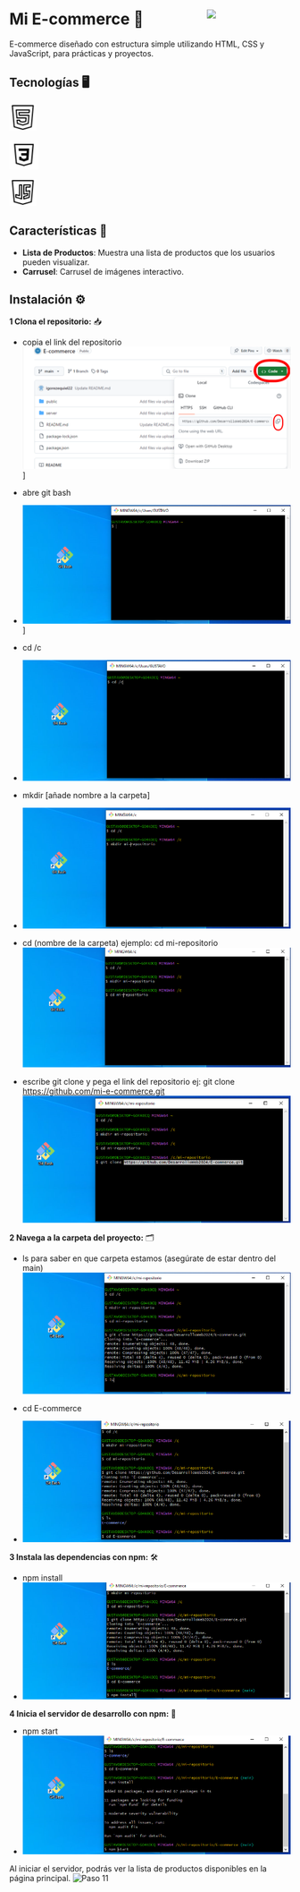 <h1>
    Mi E-commerce 🛒
    <img src="https://www.unpaz.edu.ar/sites/default/files/unpaz_logo_2020.png" width="150" align="right">
</h1>


E-commerce diseñado con estructura simple utilizando HTML, CSS y JavaScript, para prácticas y proyectos.

<h2>Tecnologías 🖥 </h2>

<p align="left">
    <img src="https://raw.githubusercontent.com/igorezequiel22/E-commerce-DesarrolloWeb/main/public/images/icons8-html-5-50.png" alt="Logo HTML" width="48">
</p>

<p align="left">
    <img src="https://raw.githubusercontent.com/igorezequiel22/E-commerce-DesarrolloWeb/main/public/images/icons8-css3-50.png" alt="Logo CSS" width="52">
</p>

<p align="left">
    <img src="https://raw.githubusercontent.com/igorezequiel22/E-commerce-DesarrolloWeb/main/public/images/icons8-javascript-50.png" alt="Logo JavaScript" width="48">
</p>


## Características 🧩

- **Lista de Productos**: Muestra una lista de productos que los usuarios pueden visualizar.
- **Carrusel**: Carrusel de imágenes interactivo.

## Instalación ⚙️

**1 Clona el repositorio:** 📥

   
- copia el link del repositorio 
![Paso 1](https://raw.githubusercontent.com/igorezequiel22/E-commerce-DesarrolloWeb/main/public/images/1725095447654.png "Paso 1")]

- abre git bash
- ![Paso 2](https://raw.githubusercontent.com/igorezequiel22/E-commerce-DesarrolloWeb/main/public/images/2.PNG "Paso 2")] 
- cd /c
- ![Paso 3](https://raw.githubusercontent.com/igorezequiel22/E-commerce-DesarrolloWeb/main/public/images/3.PNG "Paso 3")
- mkdir [añade nombre a la carpeta]
- ![Paso 4](https://raw.githubusercontent.com/igorezequiel22/E-commerce-DesarrolloWeb/main/public/images/4.PNG "Paso 4")
- cd (nombre de la carpeta) ejemplo: cd mi-repositorio
![Paso 5](https://raw.githubusercontent.com/igorezequiel22/E-commerce-DesarrolloWeb/main/public/images/5.PNG)
- escribe git clone  y pega el link del repositorio ej: git clone https://github.com/mi-e-commerce.git
![Paso 6](https://raw.githubusercontent.com/igorezequiel22/E-commerce-DesarrolloWeb/main/public/images/6.PNG "Paso 6")

**2 Navega a la carpeta del proyecto:** 🗂 

- ls para saber en que carpeta estamos (asegúrate de estar dentro del main)
![Paso 7](https://raw.githubusercontent.com/igorezequiel22/E-commerce-DesarrolloWeb/main/public/images/7.PNG "Paso 7")

- cd E-commerce 
- ![Paso 8](https://raw.githubusercontent.com/igorezequiel22/E-commerce-DesarrolloWeb/main/public/images/8.PNG "Paso 8")

**3 Instala las dependencias con npm:** 🛠️

- npm install
- ![Paso 9](https://raw.githubusercontent.com/igorezequiel22/E-commerce-DesarrolloWeb/main/public/images/9.PNG "Paso 9")

**4 Inicia el servidor de desarrollo con npm:** 🏁

- npm start
- ![Paso 10](https://raw.githubusercontent.com/igorezequiel22/E-commerce-DesarrolloWeb/main/public/images/10.PNG "Paso 10")

Al iniciar el servidor, podrás ver la lista de productos disponibles en la página principal.
![Paso 11](https://github.com/igorezequiel22/E-commerce-DesarrolloWeb/blob/main/public/images/Captura%203.PNG?raw=true")

